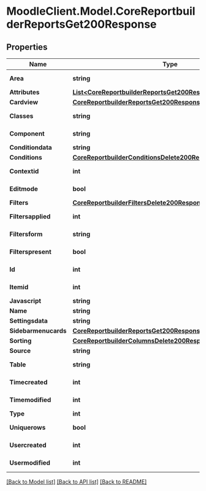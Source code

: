 # MoodleClient.Model.CoreReportbuilderReportsGet200Response

## Properties

Name | Type | Description | Notes
------------ | ------------- | ------------- | -------------
**Area** | **string** | area | [default to ""]
**Attributes** | [**List&lt;CoreReportbuilderReportsGet200ResponseAttributesInner&gt;**](CoreReportbuilderReportsGet200ResponseAttributesInner.md) |  | 
**Cardview** | [**CoreReportbuilderReportsGet200ResponseCardview**](CoreReportbuilderReportsGet200ResponseCardview.md) |  | [optional] 
**Classes** | **string** | classes | [default to "null"]
**Component** | **string** | component | [default to ""]
**Conditiondata** | **string** | conditiondata | 
**Conditions** | [**CoreReportbuilderConditionsDelete200Response**](CoreReportbuilderConditionsDelete200Response.md) |  | [optional] 
**Contextid** | **int** | contextid | [default to {}]
**Editmode** | **bool** | editmode | [default to null]
**Filters** | [**CoreReportbuilderFiltersDelete200Response**](CoreReportbuilderFiltersDelete200Response.md) |  | [optional] 
**Filtersapplied** | **int** | filtersapplied | [default to null]
**Filtersform** | **string** | filtersform | [default to "null"]
**Filterspresent** | **bool** | filterspresent | [default to null]
**Id** | **int** | id | [default to 0]
**Itemid** | **int** | itemid | [default to 0]
**Javascript** | **string** | javascript | 
**Name** | **string** | name | 
**Settingsdata** | **string** | settingsdata | 
**Sidebarmenucards** | [**CoreReportbuilderReportsGet200ResponseSidebarmenucards**](CoreReportbuilderReportsGet200ResponseSidebarmenucards.md) |  | [optional] 
**Sorting** | [**CoreReportbuilderColumnsDelete200Response**](CoreReportbuilderColumnsDelete200Response.md) |  | [optional] 
**Source** | **string** | source | 
**Table** | **string** | table | [default to "null"]
**Timecreated** | **int** | timecreated | [default to 0]
**Timemodified** | **int** | timemodified | [default to 0]
**Type** | **int** | type | 
**Uniquerows** | **bool** | uniquerows | [default to false]
**Usercreated** | **int** | usercreated | [default to {}]
**Usermodified** | **int** | usermodified | [default to 0]

[[Back to Model list]](../README.md#documentation-for-models) [[Back to API list]](../README.md#documentation-for-api-endpoints) [[Back to README]](../README.md)

